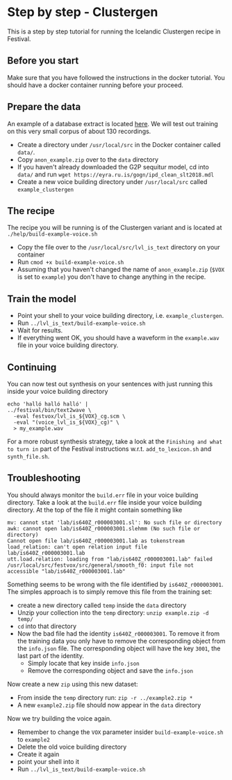 # Step by step - Clustergen
This is a step by step tutorial for running the Icelandic Clustergen recipe in Festival.

## Before you start
Make sure that you have followed the instructions in the docker tutorial. You should have a docker container
running before your proceed.

## Prepare the data
An example of a database extract is located [here](https://drive.google.com/open?id=1dY3hw23U03oG-obfTlbp0oQRcWJGzCS-). We will test out training on this very small corpus of about 130 recordings.
* Create a directory under `/usr/local/src` in the Docker container called `data/`.
* Copy `anon_example.zip` over to the `data` directory
* If you haven't already downloaded the G2P sequitur model, cd into `data/` and run `wget https://eyra.ru.is/gogn/ipd_clean_slt2018.mdl`
* Create a new voice building directory under `/usr/local/src` called `example_clustergen`

## The recipe
The recipe you will be running is of the Clustergen variant and is located at `./help/build-example-voice.sh`
* Copy the file over to the `/usr/local/src/lvl_is_text` directory on your container
* Run `cmod +x build-example-voice.sh`
* Assuming that you haven't changed the name of `anon_example.zip` (`$VOX` is set to `example`) you don't have to change anything in the recipe.

## Train the model
* Point your shell to your voice building directory, i.e. `example_clustergen`.
* Run `../lvl_is_text/build-example-voice.sh`
* Wait for results.
* If everything went OK, you should have a waveform in the `example.wav` file in your voice building directory.

## Continuing
You can now test out synthesis on your sentences with just running this inside your voice building directory
```
echo 'halló halló halló' |
../festival/bin/text2wave \
  -eval festvox/lvl_is_${VOX}_cg.scm \
  -eval "(voice_lvl_is_${VOX}_cg)" \
  > my_example.wav
```

For a more robust synthesis strategy, take a look at the `Finishing and what to turn in` part of the Festival instructions w.r.t. `add_to_lexicon.sh` and `synth_file.sh`.

## Troubleshooting
You should always monitor the `build.err` file in your voice building directory. Take a look at the `build.err` file inside your voice building directory. At the top of the file it might contain something like

```
mv: cannot stat 'lab/is640Z_r000003001.sl': No such file or directory
awk: cannot open lab/is640Z_r000003001.slehmm (No such file or directory)
Cannot open file lab/is640Z_r000003001.lab as tokenstream
load_relation: can't open relation input file lab/is640Z_r000003001.lab
utt.load.relation: loading from "lab/is640Z_r000003001.lab" failed
/usr/local/src/festvox/src/general/smooth_f0: input file not accessible "lab/is640Z_r000003001.lab"
```

Something seems to be wrong with the file identified by `is640Z_r000003001`. The simples approach is to simply remove this file from the training set:
* create a new directory called `temp` inside the `data` directory
* Unzip your collection into the `temp` directory: `unzip example.zip -d temp/`
* `cd` into that directory
* Now the bad file had the identity `is640Z_r000003001`. To remove it from the training data you only have to remove the corresponding object from the `info.json` file. The corresponding object will have the key `3001`, the last part of the identity.
    * Simply locate that key inside `info.json`
    * Remove the corresponding object and save the `info.json`

Now create a new `zip` using this new dataset:
* From inside the `temp` directory run: `zip -r ../example2.zip *`
* A new `example2.zip` file should now appear in the `data` directory

Now we try building the voice again.
* Remember to change the `VOX` parameter insider `build-example-voice.sh` to `example2`
* Delete the old voice building directory
* Create it again
* point your shell into it
* Run `../lvl_is_text/build-example-voice.sh`